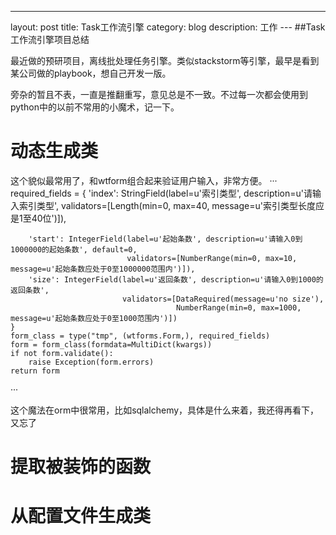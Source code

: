 ---
layout:     post
title:     Task工作流引擎
category: blog
description: 工作
---​
##Task工作流引擎项目总结

最近做的预研项目，离线批处理任务引擎。类似stackstorm等引擎，最早是看到某公司做的playbook，想自己开发一版。

旁杂的暂且不表，一直是推翻重写，意见总是不一致。不过每一次都会使用到python中的以前不常用的小魔术，记一下。

# 动态生成类

这个貌似最常用了，和wtform组合起来验证用户输入，非常方便。
···
	required_fields = {
        'index': StringField(label=u'索引类型', description=u'请输入索引类型',
                             validators=[Length(min=0, max=40, message=u'索引类型长度应是1至40位')]),

        'start': IntegerField(label=u'起始条数', description=u'请输入0到1000000的起始条数', default=0,
                              validators=[NumberRange(min=0, max=10, message=u'起始条数应处于0至1000000范围内')]),
        'size': IntegerField(label=u'返回条数', description=u'请输入0到1000的返回条数',
                             validators=[DataRequired(message=u'no size'),
                                         NumberRange(min=0, max=1000, message=u'起始条数应处于0至1000范围内')])
    }
	form_class = type("tmp", (wtforms.Form,), required_fields)
	form = form_class(formdata=MultiDict(kwargs))
	if not form.validate():
		raise Exception(form.errors)
	return form
···

这个魔法在orm中很常用，比如sqlalchemy，具体是什么来着，我还得再看下，又忘了

# 提取被装饰的函数

# 从配置文件生成类

# 
